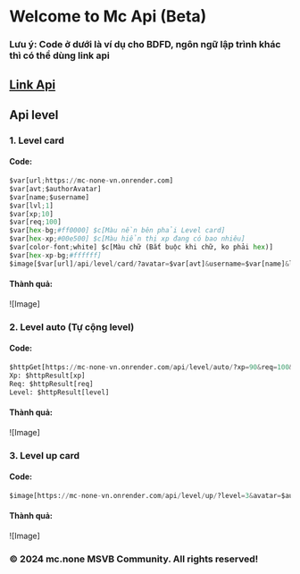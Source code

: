 # Welcome to Mc Api (Beta)
### Lưu ý: Code ở dưới là ví dụ cho BDFD, ngôn ngữ lập trình khác thì có thể dùng link api
## [Link Api](https://mc-none-vn.onrender.com)


## Api level

### 1. Level card
#### Code:
```python
$var[url;https://mc-none-vn.onrender.com]
$var[avt;$authorAvatar]
$var[name;$username]
$var[lvl;1]
$var[xp;10]
$var[req;100]
$var[hex-bg;#ff0000] $c[Màu nền bên phải Level card]
$var[hex-xp;#00e500] $c[Màu hiển thị xp đang có bao nhiêu]
$var[color-font;white] $c[Màu chữ (Bắt buộc khi chữ, ko phải hex)]
$var[hex-xp-bg;#ffffff]
$image[$var[url]/api/level/card/?avatar=$var[avt]&username=$var[name]&level=$var[lvl]&xp=$var[xp]&req=$var[req]&color_bg=$url[encode;$var[hex-bg]]&color_xp=$url[encode;$var[hex-xp]]&color_font=$url[encode;$var[color-font]]&color_xp_bg=$url[encode;$var[hex-xp-bg]]]
```
#### Thành quả:
![Image]

### 2. Level auto (Tự cộng level)
#### Code:
```python
$httpGet[https://mc-none-vn.onrender.com/api/level/auto/?xp=90&req=100&level=2&add=5]
Xp: $httpResult[xp]
Req: $httpResult[req]
Level: $httpResult[level]
```
#### Thành quả:
![Image]

### 3. Level up card
#### Code:
```python
$image[https://mc-none-vn.onrender.com/api/level/up/?level=3&avatar=$authorAvatar]
```
#### Thành quả:
![Image]


### © 2024 mc.none MSVB Community. All rights reserved!